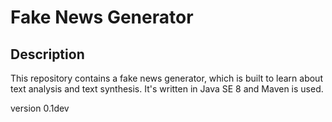 # Fake News Generator #
## Description ##
This repository contains a fake news generator, which is built to learn about text analysis and text synthesis.
It's written in Java SE 8 and Maven is used.

version 0.1dev
